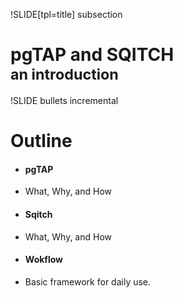 !SLIDE[tpl=title] subsection
<div class='page_header'>
<h1>pgTAP and SQITCH<br />
<small>an introduction</small></h1>
</div>

!SLIDE bullets incremental
# Outline #

* <h4>pgTAP</h4>
* What, Why, and How
* <h4>Sqitch</h4>
* What, Why, and How
* <h4>Wokflow</h4>
* Basic framework for daily use.
